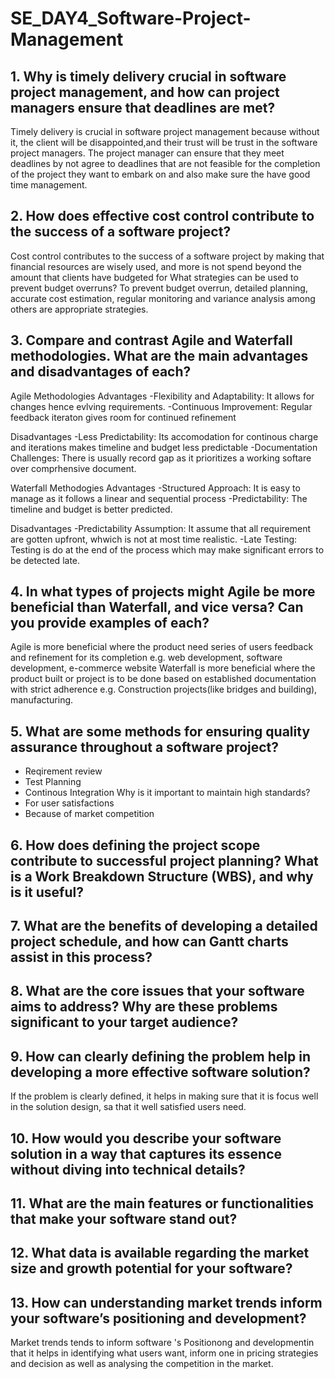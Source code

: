# SE_DAY4_Software-Project-Management
## 1. Why is timely delivery crucial in software project management, and how can project managers ensure that deadlines are met?
Timely delivery is crucial in software project management because without it, the client will be disappointed,and their trust will be trust in the software project managers.
The project manager can ensure that they meet deadlines by not agree to deadlines that are not feasible for the completion of the project they want to embark on and also make sure the have good time management.
## 2. How does effective cost control contribute to the success of a software project? 
Cost control contributes to the success of a software project by making that financial resources are wisely used, and more is not spend beyond the amount that clients have budgeted for
What strategies can be used to prevent budget overruns?
To prevent budget overrun, detailed planning, accurate cost estimation, regular monitoring and variance analysis among others are appropriate strategies.
## 3. Compare and contrast Agile and Waterfall methodologies. What are the main advantages and disadvantages of each?
Agile Methodologies
Advantages
 -Flexibility and Adaptability: It allows for changes hence evlving requirements.
 -Continuous Improvement: Regular feedback iteraton gives room for continued refinement

Disadvantages
-Less Predictability: Its accomodation for continous charge and iterations makes timeline and budget less predictable
-Documentation Challenges: There is usually record gap as it prioritizes a working softare over comprhensive document.


Waterfall Methodogies
Advantages
-Structured Approach: It is easy to manage as it follows a linear and sequential process
-Predictability: The timeline and budget is better predicted.

Disadvantages
-Predictability Assumption: It assume that all requirement are gotten upfront, whwich is not at most time realistic.
-Late Testing: Testing is do at the end of the process which may make significant errors to be detected late.

## 4. In what types of projects might Agile be more beneficial than Waterfall, and vice versa? Can you provide examples of each?
  Agile is more beneficial where the product need series of users feedback and refinement for its completion e.g. web development, software development, e-commerce website
  Waterfall is more beneficial where the product built or project is to be done based on established documentation with strict adherence e.g. Construction projects(like bridges and building), manufacturing. 

## 5. What are some methods for ensuring quality assurance throughout a software project? 
 - Reqirement review
 - Test Planning
 - Continous Integration
Why is it important to maintain high standards?
- For user satisfactions
- Because of market competition

## 6. How does defining the project scope contribute to successful project planning? What is a Work Breakdown Structure (WBS), and why is it useful?
## 7. What are the benefits of developing a detailed project schedule, and how can Gantt charts assist in this process?
## 8. What are the core issues that your software aims to address? Why are these problems significant to your target audience?
## 9. How can clearly defining the problem help in developing a more effective software solution? 
If the problem is clearly defined, it helps in making sure that it is focus well in the solution design, sa that it well satisfied users need.
## 10. How would you describe your software solution in a way that captures its essence without diving into technical details?
## 11. What are the main features or functionalities that make your software stand out?
## 12. What data is available regarding the market size and growth potential for your software?

## 13. How can understanding market trends inform your software’s positioning and development?
Market trends tends to inform software 's Positionong and developmentin that it helps in identifying what users want, inform one in pricing strategies and decision as well as analysing the competition in the market.
